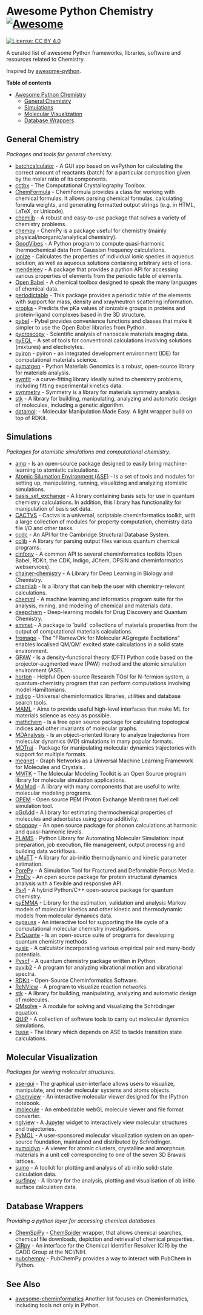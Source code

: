 
# Awesome Python Chemistry [![Awesome](https://cdn.rawgit.com/sindresorhus/awesome/d7305f38d29fed78fa85652e3a63e154dd8e8829/media/badge.svg)](https://github.com/sindresorhus/awesome)
[![License: CC BY 4.0](https://img.shields.io/badge/License-CC%20BY%204.0-lightgrey.svg)](https://creativecommons.org/licenses/by/4.0/)

A curated list of awesome Python frameworks, libraries, software and resources related to Chemistry.

Inspired by [awesome-python](https://awesome-python.com).

**Table of contents**

- [Awesome Python Chemistry](#awesome-python-chemistry)
    - [General Chemistry](#general-chemistry)
    - [Simulations](#simulations)
    - [Molecular Visualization](#molecular-visualization)
    - [Database Wrappers](#database-wrappers)


## General Chemistry

*Packages and tools for general chemistry.*

* [batchcalculator](http://lukaszmentel.com/batchcalculator/) - A GUI app based on wxPython for calculating the correct amount of reactants (batch) for a particular composition given by the molar ratio of its components.
* [cctbx](https://cctbx.github.io/) - The Computational Crystallography Toolbox.
* [ChemFormula](https://github.com/molshape/ChemFormula) - ChemFormula provides a class for working with chemical formulas. It allows parsing chemical formulas, calculating formula weights, and generating formatted output strings (e.g. in HTML, LaTeX, or Unicode).
* [chemlib](https://chemlib.readthedocs.io/en/latest/) - A robust and easy-to-use package that solves a variety of chemistry problems.
* [chempy](http://pythonhosted.org/chempy/) - ChemPy is a package useful for chemistry (mainly physical/inorganic/analytical chemistry).
* [GoodVibes](https://github.com/bobbypaton/GoodVibes) - A Python program to compute quasi-harmonic thermochemical data from Gaussian frequency calculations.
* [ionize](http://lewisamarshall.github.io/ionize/) - Calculates the properties of individual ionic species in aqueous solution, as well as aqueous solutions containing arbitrary sets of ions.
* [mendeleev](http://mendeleev.readthedocs.io/en/stable/) - A package that provides a python API for accessing various properties of elements from the periodic table of elements.
* [Open Babel](http://openbabel.org/wiki/Main_Page) - A chemical toolbox designed to speak the many languages of chemical data.
* [periodictable](http://www.reflectometry.org/danse/elements.html) - This package provides a periodic table of the elements with support for mass, density and xray/neutron scattering information.
* [propka](https://github.com/jensengroup/propka) - Predicts the pKa values of ionizable groups in proteins and protein-ligand complexes based in the 3D structure. 
* [pybel](https://openbabel.org/docs/dev/UseTheLibrary/Python_Pybel.html) - Pybel provides convenience functions and classes that make it simpler to use the Open Babel libraries from Python.
* [pycroscopy](https://pycroscopy.github.io/pycroscopy/index.html) - Scientific analysis of nanoscale materials imaging data.
* [pyEQL](https://pyeql.readthedocs.io/en/latest/index.html) - A set of tools for conventional calculations involving solutions (mixtures) and electrolytes.
* [pyiron](http://pyiron.org/) - pyiron - an integrated development environment (IDE) for computational materials science.
* [pymatgen](http://pymatgen.org/) - Python Materials Genomics is a robust, open-source library for materials analysis.
* [symfit](https://symfit.readthedocs.io/en/stable/) - a curve-fitting library ideally suited to chemistry problems, including fitting experimental kinetics data.
* [symmetry](http://pythonhosted.org/symmetry/) - Symmetry is a library for materials symmetry analysis.
* [stk](https://github.com/lukasturcani/stk) - A library for building, manipulating, analyzing and automatic design of molecules, including a genetic algorithm.
* [datamol](https://github.com/datamol-org/datamol): - Molecular Manipulation Made Easy. A light wrapper build on top of RDKit.

## Simulations

*Packages for atomistic simulations and computational chemistry.*

* [amp](http://amp.readthedocs.io/en/latest/) - Is an open-source package designed to easily bring machine-learning to atomistic calculations.
* [Atomic Silumation Environment (ASE)](https://wiki.fysik.dtu.dk/ase/index.html) - Is a set of tools and modules for setting up, manipulating, running, visualizing and analyzing atomistic simulations.
* [basis_set_exchange](https://github.com/MolSSI-BSE/basis_set_exchange) - A library containing basis sets for use in quantum chemistry calculations. In addition, this library has functionality for manipulation of basis set data.
* [CACTVS](https://www.xemistry.com/academic/) - Cactvs is a universal, scriptable cheminformatics toolkit, with a large collection of modules for property computation, chemistry data file I/O and other tasks. 
* [ccdc](https://downloads.ccdc.cam.ac.uk/documentation/API/index.html) - An API for the Cambridge Structural Database System.
* [cclib](https://cclib.github.io/) - A library for parsing output files various quantum chemical programs.
* [cinfony](http://cinfony.github.io/) - A common API to several cheminformatics toolkits (Open Babel, RDKit, the CDK, Indigo, JChem, OPSIN and cheminformatics webservices).
* [chainer-chemistry](https://github.com/pfnet-research/chainer-chemistry) - A Library for Deep Learning in Biology and Chemistry.
* [chemlab](http://chemlab.readthedocs.io/en/latest/index.html) - Is a library that can help the user with chemistry-relevant calculations.
* [chemml](https://hachmannlab.github.io/chemml/) - A machine learning and informatics program suite for the analysis, mining, and modeling of chemical and materials data.
* [deepchem](http://deepchem.io/) - Deep-learning models for Drug Discovery and Quantum Chemistry.
* [emmet](https://github.com/materialsproject/emmet) - A package to 'build' collections of materials properties from the output of computational materials calculations.
* [fromage](https://github.com/Crespo-Otero-group/fromage/) - The "FRamewOrk for Molecular AGgregate Excitations" enables localised QM/QM' excited state calculations in a solid state environment.
* [GPAW](https://wiki.fysik.dtu.dk/gpaw/) - Is a density-functional theory (DFT) Python code based on the projector-augmented wave (PAW) method and the atomic simulation environment (ASE).
* [horton](http://theochem.github.io/horton/2.0.1/index.html) - Helpful Open-source Research TOol for N-fermion system, a quantum-chemistry program that can perform computations involving model Hamiltonians.
* [Indigo](https://github.com/epam/Indigo) - Universal cheminformatics libraries, utilities and database search tools.
* [MAML](https://github.com/materialsvirtuallab/maml) - Aims to provide useful high-level interfaces that make ML for materials science as easy as possible.
* [mathchem](http://mathchem.iam.upr.si/) - Is a free open source package for calculating topological indices and other invariants of molecular graphs.
* [MDAnalysis](http://www.mdanalysis.org/) - Is an object-oriented library to analyze trajectories from molecular dynamics (MD) simulations in many popular formats.
* [MDTraj](http://mdtraj.org) - Package for manipulating molecular dynamics trajectories with support for multiple formats.
* [megnet](https://github.com/materialsvirtuallab/megnet) - Graph Networks as a Universal Machine Learning Framework for Molecules and Crystals .
* [MMTK](http://dirac.cnrs-orleans.fr/MMTK/) - The Molecular Modeling Toolkit is an Open Source program library for molecular simulation applications.
* [MolMod](http://molmod.github.io/molmod/index.html) - A library with many components that are useful to write molecular modeling programs.
* [OPEM](https://github.com/ECSIM/opem) - Open source PEM (Proton Exchange Membrane) fuel cell simulation tool.
* [pGrAdd](https://github.com/VlachosGroup/PythonGroupAdditivity) - A library for estimating thermochemical properties of molecules and adsorbates using group additivity.
* [phonopy](http://atztogo.github.io/phonopy/) - An open source package for phonon calculations at harmonic and quasi-harmonic levels.
* [PLAMS](https://github.com/SCM-NV/PLAMS) - Python Library for Automating Molecular Simulation: input preparation, job execution, file management, output processing and building data workflows.
* [pMuTT](https://vlachosgroup.github.io/pMuTT/) - A library for ab-initio thermodynamic and kinetic parameter estimation.
* [PorePy](https://github.com/pmgbergen/porepy) - A Simulation Tool for Fractured and Deformable Porous Media.
* [ProDy](http://prody.csb.pitt.edu/) - An open source package for protein structural dynamics analysis with a flexible and responsive API.
* [Psi4](http://psicode.org) - A hybrid Python/C++ open-source package for quantum chemistry.
* [pyEMMA](http://www.emma-project.org/latest/) - Library for the estimation, validation and analysis Markov models of molecular kinetics and other kinetic and thermodynamic models from molecular dynamics data. 
* [pygauss](https://pygauss.readthedocs.io/en/stable/index.html) - An interactive tool for supporting the life cycle of a computational molecular chemistry investigations.
* [PyQuante](http://pyquante.sourceforge.net/) -  Is an open-source suite of programs for developing quantum chemistry methods
* [pysic](https://github.com/thynnine/pysic) - A calculator incorporating various empirical pair and many-body potentials.
* [Pyscf](https://github.com/sunqm/pyscf) - A quantum chemistry package written in Python.
* [pyvib2](http://pyvib2.sourceforge.net/) - A program for analyzing vibrational motion and vibrational spectra.
* [RDKit](http://www.rdkit.org/) - Open-Source Cheminformatics Software.
* [ReNView](https://github.com/VlachosGroup/ReNView/wiki/Reaction-Network-Viewer-(ReNView)-Usage-Instructions) - A program to visualize reaction networks.
* [stk](https://github.com/lukasturcani/stk) - A library for building, manipulating, analyzing and automatic design of molecules.
* [QMsolve](https://github.com/quantum-visualizations/qmsolve) - A module for solving and visualizing the Schrödinger equation.
* [QUIP](http://libatoms.github.io/QUIP/) - A collection of software tools to carry out molecular dynamics simulations.
* [tsase](http://theory.cm.utexas.edu/tsase/) - The library which depends on ASE to tackle transition state calculations.

## Molecular Visualization

*Packages for viewing molecular structures.*

* [ase-gui](https://wiki.fysik.dtu.dk/ase/ase/gui/gui.html#module-ase.gui) - The graphical user-interface allows users to visualize, manipulate, and render molecular systems and atoms objects.
* [chemview](http://chemview.readthedocs.io/en/latest/) - An interactive molecular viewer designed for the IPython notebook.
* [imolecule](http://patrickfuller.github.io/imolecule/) - An embeddable webGL molecule viewer and file format converter.
* [nglview](https://github.com/arose/nglview) - A [Jupyter](https://jupyter.org/) widget to interactively view molecular structures and trajectories.
* [PyMOL](https://pymol.org/) - A user-sponsored molecular visualization system on an open-source foundation, maintained and distributed by Schrödinger.
* [pymoldyn](https://pgi-jcns.fz-juelich.de/portal/pages/pymoldyn-main.html) - A viewer for atomic clusters, crystalline and amorphous materials in a unit cell corresponding to one of the seven 3D Bravais lattices.
* [sumo](http://sumo.readthedocs.io/en/latest/) - A toolkit for plotting and analysis of ab initio solid-state calculation data.
* [surfinpy](https://surfinpy.readthedocs.io/en/latest/) - A library for the analysis, plotting and visualisation of ab initio surface calculation data. 

## Database Wrappers

*Providing a python layer for accessing chemical databases*

* [ChemSpiPy](http://chemspipy.readthedocs.io/en/latest/) - [ChemSpider](http://www.chemspider.com/) wrapper, that allows chemical searches, chemical file downloads, depiction and retrieval of chemical properties.
* [CIRpy](http://cirpy.readthedocs.io/en/latest/) - An interface for the Chemical Identifier Resolver (CIR) by the CADD Group at the NCI/NIH.
* [pubchempy](http://pubchempy.readthedocs.io/en/latest/) - PubChemPy provides a way to interact with PubChem in Python.


## See Also
* [awesome-cheminformatics](https://github.com/hsiaoyi0504/awesome-cheminformatics) Another list focuses on Cheminformatics, including tools not only in Python.
